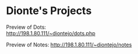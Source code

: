# Dionte's Projects
      
Preview of Dots:  
http://198.1.80.111/~diontejo/dots.php

Preview of Notes:
http://198.1.80.111/~diontejo/notes
